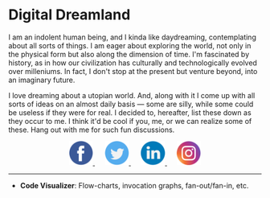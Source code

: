 # Digital Dreamland

I am an indolent human being, and I kinda like daydreaming, contemplating about all sorts of things. I am eager about exploring the world, not only in the physical form but also along the dimension of time. I'm fascinated by history, as in how our civilization has culturally and technologically evolved over milleniums. In fact, I don't stop at the present but venture beyond, into an imaginary future.

I love dreaming about a utopian world. And, along with it I come up with all sorts of ideas on an almost daily basis — some are silly, while some could be useless if they were for real. I decided to, hereafter, list these down as they occur to me. I think it'd be cool if you, me, or we can realize some of these. Hang out with me for such fun discussions.

<html>
  <div align="center">
    <a href="https://www.facebook.com/anindya.k22/" target="_blank">
      <img src="./res/icons/facebook.png" height="48px">
    </a>&nbsp;&nbsp;&nbsp;&nbsp;
    <a href="https://twitter.com/meganindya_22" target="_blank">
      <img src="./res/icons/twitter.png" height="48px">
    </a>&nbsp;&nbsp;&nbsp;&nbsp;
    <a href="https://www.linkedin.com/in/meganindya/" target="_blank">
      <img src="./res/icons/linkedin.png" height="48px">
    </a>&nbsp;&nbsp;&nbsp;&nbsp;
    <a href="https://www.instagram.com/meg.anindya/" target="_blank">
      <img src="./res/icons/instagram.png" height="48px">
    </a>
  </div>
</html>

<hr>

- **Code Visualizer**: Flow-charts, invocation graphs, fan-out/fan-in, etc.
